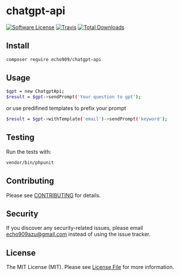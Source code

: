 # chatgpt-api

[![Software License](https://img.shields.io/badge/license-MIT-brightgreen.svg?style=flat-square)](LICENSE.md)
[![Travis](https://img.shields.io/travis/echo909/chatgpt-api.svg?style=flat-square)]()
[![Total Downloads](https://img.shields.io/packagist/dt/echo909/chatgpt-api.svg?style=flat-square)](https://packagist.org/packages/echo909/chatgpt-api)


## Install

```bash
composer require echo909/chatgpt-api
```


## Usage
```bash
$gpt = new ChatgptApi;
$result = $gpt->sendPrompt('Your question to gpt');
```
or use predifined templates to prefix your prompt
```bash
$result = $gpt->withTemplate('email')->sendPrompt('keyword');
```


## Testing

Run the tests with:

```bash
vendor/bin/phpunit
```


## Contributing

Please see [CONTRIBUTING](CONTRIBUTING.md) for details.


## Security

If you discover any security-related issues, please email echo909azu@gmail.com instead of using the issue tracker.


## License

The MIT License (MIT). Please see [License File](/LICENSE.md) for more information.
